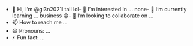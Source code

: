 - 👋 Hi, I’m @gl3n2021l
tall lol- 👀 I’m interested in ...
none- 🌱 I’m currently learning ...
business 😁- 💞️ I’m looking to collaborate on ...
- 📫 How to reach me ...
- 😄 Pronouns: ...
- ⚡ Fun fact: ...

<!---
gl3n2021l/gl3n2021l is a ✨ special ✨ repository because its `README.md` (this file) appears on your GitHub profile.
You can click the Preview link to take a look at your changes.
--->
